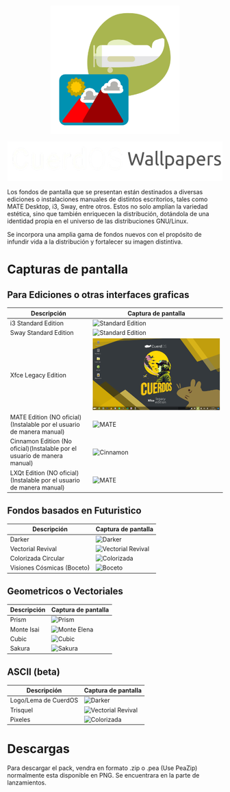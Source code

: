 <!-- Logo -->
<p align="center">
  <img src="/cuerd-md/cuerdos-wall.png" alt="Logo" width="300" height="300">
</p>

<p align="center">
  <img src="/cuerd-md/cuerd-name.png" alt="Logo" width="532" height="92">
</p>

Los fondos de pantalla que se presentan están destinados a diversas ediciones o instalaciones manuales de distintos escritorios, tales como MATE Desktop, i3, Sway, entre otros. Estos no solo amplían la variedad estética, sino que también enriquecen la distribución, dotándola de una identidad propia en el universo de las distribuciones GNU/Linux. 

Se incorpora una amplia gama de fondos nuevos con el propósito de infundir vida a la distribución y fortalecer su imagen distintiva.

<!-- Capturas de pantalla -->
# Capturas de pantalla

## Para Ediciones o otras interfaces graficas
| Descripción | Captura de pantalla |
| ----------- | ------------------ |
| i3 Standard Edition | ![Standard Edition](/cuerd-md/i3-edition.png) |
| Sway Standard Edition | ![Standard Edition](/cuerd-md/sway-edition.png) |
| Xfce Legacy Edition | ![Legacy Edition](/cuerd-md/xfce-edition.png) |
| MATE Edition (NO oficial)(Instalable por el usuario de manera manual) | ![MATE](/cuerd-md/mate-edition.png) |
| Cinnamon Edition (No oficial)(Instalable por el usuario de manera manual) | ![Cinnamon](/cuerd-md/cinnamon-edition.png) |
| LXQt Edition (NO oficial)(Instalable por el usuario de manera manual) | ![MATE](/cuerd-md/LXQt-edition.png) |

## Fondos basados en Futuristico
| Descripción | Captura de pantalla |
| ----------- | ------------------ |
| Darker | ![Darker](/cuerd-md/Darker.png) |
| Vectorial Revival | ![Vectorial Revival](/cuerd-md/Revival.png) |
| Colorizada Circular | ![Colorizada](/cuerd-md/Colorized.png) |
| Visiones Cósmicas (Boceto) | ![Boceto](/cuerd-md/Boceto.png) |

## Geometricos o Vectoriales
| Descripción | Captura de pantalla |
| ----------- | ------------------ |
| Prism | ![Prism](/cuerd-md/Prism.png) |
| Monte Isai | ![Monte Elena](/cuerd-md/Monte-Elena.png) |
| Cubic | ![Cubic](/cuerd-md/Cubic.png) |
| Sakura | ![Sakura](/cuerd-md/Sakura.png) |

## ASCII (beta)
| Descripción | Captura de pantalla |
| ----------- | ------------------ |
| Logo/Lema de CuerdOS | ![Darker](/cuerd-md/CuerdOS.png) |
| Trisquel | ![Vectorial Revival](/cuerd-md/Triquel.png) |
| Pixeles | ![Colorizada](/cuerd-md/Pixels.png) |

# Descargas
Para descargar el pack, vendra en formato .zip o .pea (Use PeaZip) normalmente esta disponible en PNG. Se encuentrara en la parte de lanzamientos.
